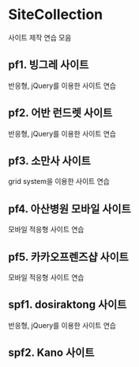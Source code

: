 # SiteCollection
사이트 제작 연습 모음

## pf1. 빙그레 사이트
반응형, jQuery를 이용한 사이트 연습

## pf2. 어반 런드렛 사이트
반응형, jQuery를 이용한 사이트 연습

## pf3. 소만사 사이트
grid system을 이용한 사이트 연습

## pf4. 아산병원 모바일 사이트
모바일 적응형 사이트 연습

## pf5. 카카오프렌즈샵 사이트
모바일 적응형 사이트 연습

## spf1. dosiraktong 사이트
반응형, jQuery를 이용한 사이트 연습

## spf2. Kano 사이트
